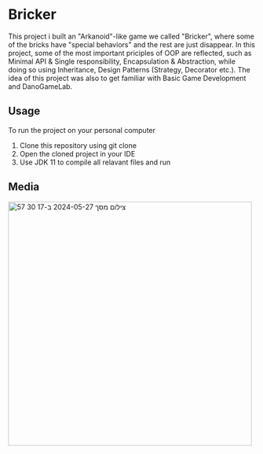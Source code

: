 # Bricker
This project i built an "Arkanoid"-like game we called "Bricker", where some of the bricks have "special behaviors" and the rest are just disappear.
In this project, some of the most important priciples of OOP are reflected, such as Minimal API & Single responsibility, Encapsulation & Abstraction, while doing so using Inheritance, Design Patterns (Strategy, Decorator etc.).
The idea of this project was also to get familiar with Basic Game Development and DanoGameLab.

## Usage
To run the project on your personal computer
  1. Clone this repository using git clone <url>
  2. Open the cloned project in your IDE
  3. Use JDK 11 to compile all relavant files and run

## Media
<img width="496" alt="צילום מסך 2024-05-27 ב-17 30 57" src="https://github.com/asafko8/Introduction-to-OOP/assets/170875677/1d9b3dbd-4612-475d-b1a6-e7ff8cd0ccf7">

